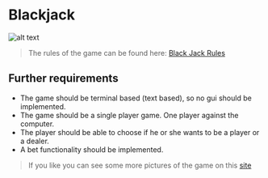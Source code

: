 # Blackjack 
![alt text](src/how-do-you-play-blackjack "picture")  
> The rules of the game can be found here: [Black Jack Rules](https://en.wikipedia.org/wiki/Blackjack "Black Jack Rules") </a> 
## Further requirements 
- The game should be terminal based (text based), so no gui should be implemented. 
- The game should be a single player game. One player against the computer. 
- The player should be able to choose if he or she wants to be a player or a dealer. 
- A bet functionality should be implemented. 
> If you like you can see some more pictures of the game on this [site](black_jack_pics.html "site") </a> 
